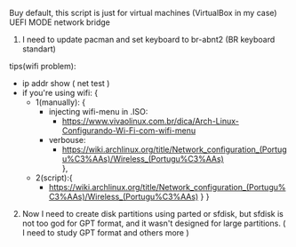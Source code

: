 Buy default, this script is just for virtual machines (VirtualBox in my case)
UEFI MODE
network bridge


1) I need to update pacman and set keyboard to br-abnt2 (BR keyboard standart)

tips(wifi problem):
- ip addr show ( net test )
- if you're using wifi: {
    - 1(manually): {
        - injecting wifi-menu in .ISO:
            - https://www.vivaolinux.com.br/dica/Arch-Linux-Configurando-Wi-Fi-com-wifi-menu     
        - verbouse: 
            - https://wiki.archlinux.org/title/Network_configuration_(Portugu%C3%AAs)/Wireless_(Portugu%C3%AAs)         
    },
    - 2(script):{
        - https://wiki.archlinux.org/title/Network_configuration_(Portugu%C3%AAs)/Wireless_(Portugu%C3%AAs)
    } 
}

2) Now I need to create disk partitions using parted or sfdisk, but sfdisk is not too god for GPT format, and it wasn't designed for large partitions. ( I need to study GPT format and others more )














